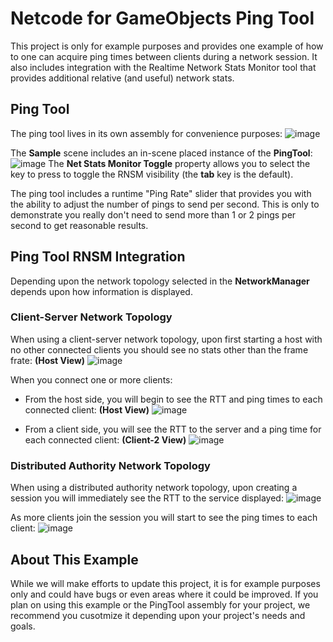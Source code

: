 # Netcode for GameObjects Ping Tool
This project is only for example purposes and provides one example of how to one can acquire ping times between clients during a network session. It also includes integration with the Realtime Network Stats Monitor tool that provides additional relative (and useful) network stats.

## Ping Tool
The ping tool lives in its own assembly for convenience purposes:
![image](https://github.com/user-attachments/assets/d2fdecda-e8ec-4d1a-ae6e-4590c6fcce40)

The **Sample** scene includes an in-scene placed instance of the **PingTool**:
![image](https://github.com/user-attachments/assets/4e7c8af1-bc15-4b93-95f1-86367abea5ab)
The **Net Stats Monitor Toggle** property allows you to select the key to press to toggle the RNSM visibility (the **tab** key is the default).

The ping tool includes a runtime "Ping Rate" slider that provides you with the ability to adjust the number of pings to send per second. This is only to demonstrate you really don't need to send more than 1 or 2 pings per second to get reasonable results.


## Ping Tool RNSM Integration
Depending upon the network topology selected in the **NetworkManager** depends upon how information is displayed.

### Client-Server Network Topology
When using a client-server network topology, upon first starting a host with no other connected clients you should see no stats other than the frame frate:
**(Host View)**
![image](https://github.com/user-attachments/assets/9c5c16f7-bb41-4c6b-945d-b3dfcb3a3fea)

When you connect one or more clients:
- From the host side, you will begin to see the RTT and ping times to each connected client:
**(Host View)**
![image](https://github.com/user-attachments/assets/b130f453-6acf-4e1e-b264-d69c7ae7be23)

- From a client side, you will see the RTT to the server and a ping time for each connected client:
**(Client-2 View)**
![image](https://github.com/user-attachments/assets/73e7d93a-5f6c-4c0f-b044-ef35315f33a0)

### Distributed Authority Network Topology
When using a distributed authority network topology, upon creating a session you will immediately see the RTT to the service displayed:
![image](https://github.com/user-attachments/assets/c1f36a49-9986-4b26-b78d-feadc8f00d2a)

As more clients join the session you will start to see the ping times to each client:
![image](https://github.com/user-attachments/assets/06abcaac-693f-4b7f-bf13-03c63dd684bf)

## About This Example
While we will make efforts to update this project, it is for example purposes only and could have bugs or even areas where it could be improved. If you plan on using this example or the PingTool assembly for your project, we recommend you cusotmize it depending upon your project's needs and goals.








